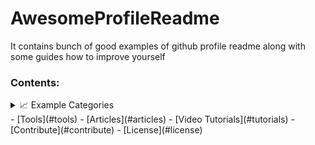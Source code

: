 # AwesomeProfileReadme
It contains bunch of good examples of github profile readme along with some guides how to improve yourself

### Contents:
<details>
  <summary>📈 Example Categories</summary>
  <p - [Categories](#categories) />
   <p   - [Continuous Delivery 🤖](https://github.com/suryakantamangaraj/AwesomeProfileReadme/blob/master/GithubActions.md) />
    <p  - [Game Mode 🚀](#game-mode-) />
     <p - [Code Mode 👨🏽‍💻](#code-mode-) />
      - [Dynamic Realtime 💫](#dynamic-realtime-)
      - [A Little Bit of Everything 😃](#a-little-bit-of-everything-)
      - [Descriptive 🗒](#descriptive-)
      - [Simple but Innovative Ones 🤗](#simple-but-innovative-ones-)
      - [Typing.. Mode 🎰](#typing-mode-)
      - [Anime 👾](#anime-)
      - [Minimalistic ✨](#minimalistic-)
      - [GIFS 👻](#gifs-)
      - [Just Images 🎭](#just-images-)
      - [Badges 🎫](#badges-)
      - [Fancy Fonts 🖋](#fancy-fonts-)
      - [Icons 🎯](#icons-)
      - [Retro 😎](#retro-)
  </details>
  - [Tools](#tools)
  - [Articles](#articles)
  - [Video Tutorials](#tutorials)
  - [Contribute](#contribute)
  - [License](#license)
